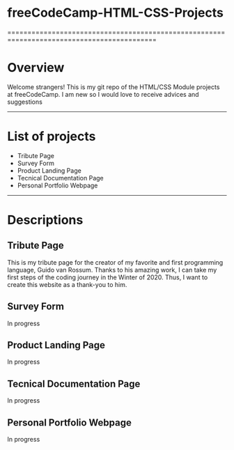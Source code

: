 # freeCodeCamp-HTML-CSS-Projects
===========================================================================================
# Overview
Welcome strangers! This is my git repo of the HTML/CSS Module projects at freeCodeCamp. I am new so I would love to receive advices and suggestions
____________________________________________
# List of projects
* Tribute Page
* Survey Form
* Product Landing Page
* Tecnical Documentation Page
* Personal Portfolio Webpage
_____________________________________________
# Descriptions
## Tribute Page
This is my tribute page for the creator of my favorite and first programming language, Guido van Rossum. 
Thanks to his amazing work, I can take my first steps of the coding journey in the Winter of 2020.
Thus, I want to create this website as a thank-you to him.
## Survey Form
In progress
## Product Landing Page
In progress
## Tecnical Documentation Page
In progress
## Personal Portfolio Webpage
In progress
